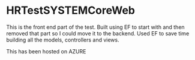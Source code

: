 # HRTestSYSTEMCoreWeb
This is the front end part of the test. Built using EF to start with and then removed that part so I could move it to the backend. 
Used EF to save time building all the models, controllers and views.

This has been hosted on AZURE
